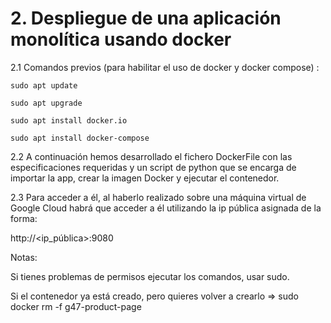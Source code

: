 # 2. Despliegue de una aplicación monolítica usando docker 

2.1 Comandos previos (para habilitar el uso de docker y docker compose) : 
```
sudo apt update 
```
```
sudo apt upgrade 
```
```
sudo apt install docker.io 
```
```
sudo apt install docker-compose 
```

2.2 A continuación hemos desarrollado el fichero DockerFile con las especificaciones requeridas y un script de python que se encarga de importar la app, crear la imagen Docker y ejecutar el contenedor.  

 
2.3 Para acceder a él, al haberlo realizado sobre una máquina virtual de Google Cloud  habrá que acceder a él utilizando la ip pública asignada de la forma: 

http://<ip_pública>:9080 

Notas:  

Si tienes problemas de permisos ejecutar los comandos, usar sudo. 

Si el contenedor ya está creado, pero quieres volver a crearlo => sudo docker rm -f g47-product-page 

 

 

 
